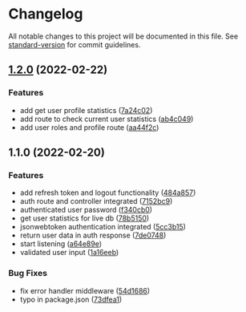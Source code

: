 # Changelog

All notable changes to this project will be documented in this file. See
[standard-version](https://github.com/conventional-changelog/standard-version) for commit
guidelines.

## [1.2.0](https://github.com/enochmk/biosimreg-backend/compare/v1.1.0...v1.2.0) (2022-02-22)

### Features

- add get user profile statistics
  ([7a24c02](https://github.com/enochmk/biosimreg-backend/commit/7a24c02738b74154343d14a7d6f2f58c0e766faf))
- add route to check current user statistics
  ([ab4c049](https://github.com/enochmk/biosimreg-backend/commit/ab4c0496e83cecc6baea3ac0ae32664b14eeeaf8))
- add user roles and profile route
  ([aa44f2c](https://github.com/enochmk/biosimreg-backend/commit/aa44f2c5fa90bb795e598fb5ee950bddd5e8120c))

## 1.1.0 (2022-02-20)

### Features

- add refresh token and logout functionality
  ([484a857](https://github.com/enochmk/biosimreg-backend/commit/484a857cf0c69e70177467cd8ff01810be85c2c3))
- auth route and controller integrated
  ([7152bc9](https://github.com/enochmk/biosimreg-backend/commit/7152bc98df33b828407a03cc12d6172b8708146c))
- authenticated user password
  ([f340cb0](https://github.com/enochmk/biosimreg-backend/commit/f340cb07f63220b0f3deb9767ba59ff1733a2d70))
- get user statistics for live db
  ([78b5150](https://github.com/enochmk/biosimreg-backend/commit/78b51502feb538039bc48599b9fff0452c4954f3))
- jsonwebtoken authentication integrated
  ([5cc3b15](https://github.com/enochmk/biosimreg-backend/commit/5cc3b155f3ceee07c4c1b838cc7ef57805efc073))
- return user data in auth response
  ([7de0748](https://github.com/enochmk/biosimreg-backend/commit/7de074831a1802fe5978488b434c19147a3fbb6b))
- start listening
  ([a64e89e](https://github.com/enochmk/biosimreg-backend/commit/a64e89e4f1250d40e4de87570e081f113314fcbc))
- validated user input
  ([1a16eeb](https://github.com/enochmk/biosimreg-backend/commit/1a16eebecd68cde25df06d54b54cf16c708aaad5))

### Bug Fixes

- fix error handler middleware
  ([54d1686](https://github.com/enochmk/biosimreg-backend/commit/54d168672aeb5d06c1ff942cae30a3f89dedd54d))
- typo in package.json
  ([73dfea1](https://github.com/enochmk/biosimreg-backend/commit/73dfea13dcb686498bfa45f57ba3001a14786240))
